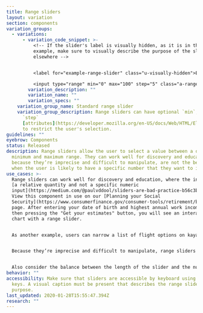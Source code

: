 ```yaml
---
title: Range sliders
layout: variation
section: components
variation_groups:
  - variations:
      - variation_code_snippet: >-
          <!-- If the slider's label is visually hidden, as it is in the below
          example, make sure to visually describe the purpose of the slider
          elsewhere -->


          <label for="example-range-slider" class="u-visually-hidden">Example range slider</label>

          <input type="range" min="0" max="100" step="5" class="a-range" id="example-range-slider">
        variation_description: ""
        variation_name: ""
        variation_specs: ""
    variation_group_name: Standard range slider
    variation_group_description: Range sliders can have optional `min`, `max` and
      `step`
      [attributes](https://developer.mozilla.org/en-US/docs/Web/HTML/Element/input/range#additional_attributes)
      to restrict the user's selection.
guidelines: ""
eyebrow: Components
status: Released
description: Range sliders allow the user to select a value between a defined
  minimum and maximum range. They can work well for discovery and education, but
  because they’re imprecise and difficult to manipulate, are not the best choice
  when the user is likely to have a specific number that they want to input.
use_cases: >-
  Range sliders can work well for discovery and education, where the inputs are
  [a relative quantity and not a specific numeric
  input](https://medium.com/@paulvddool/sliders-are-bad-practice-b56c3b7a6e19).
  View this component in use on our [Planning your Social
  Security](https://www.consumerfinance.gov/consumer-tools/retirement/before-you-claim/)
  page. After entering your date of birth and highest annual work income and
  then pressing the "Get your estimates" button, you will see an interactive
  chart with a range slider.


  As another example, users can narrow a list of flight options on kayak.com with sliders that show a range of takeoff times. Sliders are an elegant and intuitive way to allow the user to discover which takeoff times will yield the lowest fares.


  Because they’re imprecise and difficult to manipulate, range sliders are not a good choice when the user is likely to have a specific number that they want to input. If you choose to implement a slider in this latter case, consider adding steppers or an input box as an alternative means of entering the same data.


  Also consider the balance between the length of the slider and the number of data points it covers (the range, as well as how discrete the points are). The more points to choose from, the harder it is for the user to target a specific number.
behavior: ""
accessibility: Make sure that sliders are accessible by keyboard using the arrow
  keys. A visual caption must be present that describes the range slider's
  purpose.
last_updated: 2020-01-28T15:55:47.394Z
research: ""
---
```

